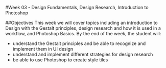 #Week 03 - Design Fundamentals, Design Research, Introduction to Photoshop

##Objectives
This week we will cover topics including an introduction to Design with the Gestalt principles, design research and how it is used in a workflow, and Photoshop Basics.  By the end of the week, the student will:

- understand the Gestalt principles and be able to recognize and implement them in UI design
- understand and implement different strategies for design research
- be able to use Photoshop to create style tiles

